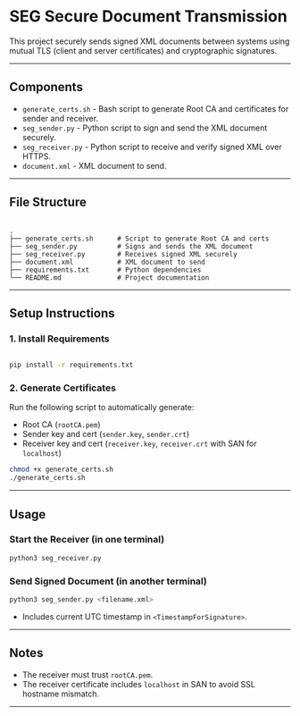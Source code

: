 # SEG Secure Document Transmission

This project securely sends signed XML documents between systems using mutual TLS (client and server certificates) and cryptographic signatures.

---

##  Components

- `generate_certs.sh` - Bash script to generate Root CA and certificates for sender and receiver.
- `seg_sender.py` - Python script to sign and send the XML document securely.
- `seg_receiver.py` - Python script to receive and verify signed XML over HTTPS.
- `document.xml` - XML document to send.

---

## File Structure

```

.
├── generate_certs.sh      # Script to generate Root CA and certs
├── seg_sender.py          # Signs and sends the XML document
├── seg_receiver.py        # Receives signed XML securely
├── document.xml           # XML document to send
├── requirements.txt       # Python dependencies
└── README.md              # Project documentation

````

---

## Setup Instructions

### 1.  Install Requirements

```bash

pip install -r requirements.txt
````

### 2.  Generate Certificates

Run the following script to automatically generate:

* Root CA (`rootCA.pem`)
* Sender key and cert (`sender.key`, `sender.crt`)
* Receiver key and cert (`receiver.key`, `receiver.crt` with SAN for `localhost`)

```bash
chmod +x generate_certs.sh
./generate_certs.sh
```

---

## Usage

### Start the Receiver (in one terminal)

```bash
python3 seg_receiver.py
```

### Send Signed Document (in another terminal)

```bash
python3 seg_sender.py <filename.xml>
```
* Includes current UTC timestamp in `<TimestampForSignature>`.

---

## Notes

* The receiver must trust `rootCA.pem`.
* The receiver certificate includes `localhost` in SAN to avoid SSL hostname mismatch.

---
